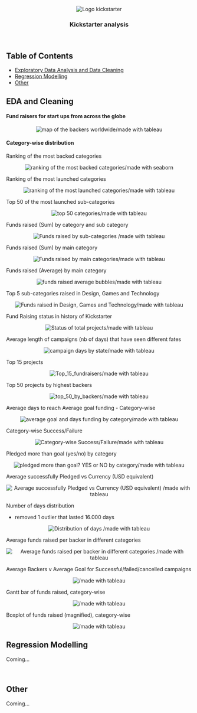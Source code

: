 <p align="center">
  <img src="srcs/kickstarter_logo.png" alt="Logo kickstarter" />
</p>

<h3 align="center">
  Kickstarter analysis
</h3>
<br/>

## Table of Contents

- [Exploratory Data Analysis and Data Cleaning](#EDA-and-Cleaning)
- [Regression Modelling](#Regression-Modelling)
- [Other](#Other)

## EDA and Cleaning

#### Fund raisers for start ups from across the globe

<p align="center">
  <img src="srcs/backers_map.png" alt="map of the backers worldwide/made with tableau" />  
</p>

#### Category-wise distribution
Ranking of the most backed categories
<p align="center">
  <img src="srcs/main_categories_by_backers.png" alt="ranking of the most backed categories/made with seaborn" />  
</p>

Ranking of the most launched categories
<p align="center">
  <img src="srcs/main_categories_by_nb_of_projects.png" alt="ranking of the most launched categories/made with tableau" />  
</p>

Top 50 of the most launched sub-categories
<p align="center">
  <img src="srcs/top 50 sub-categories.png" alt="top 50 categories/made with tableau" />  
</p>

Funds raised (Sum) by category and sub category
<p align="center">
  <img src="srcs/funds_raised_sum_bubbles.png" alt="Funds raised by sub-categories /made with tableau" />  
</p>

Funds raised (Sum) by main category
<p align="center">
  <img src="srcs/funds_raised_sum_main_category_bubbles.png" alt="Funds raised by main categories/made with tableau" />  
</p>

Funds raised (Average) by main category
<p align="center">
  <img src="srcs/funds_raised_average_bubbles.png" alt="funds raised average bubbles/made with tableau" />  
</p>

Top 5 sub-categories raised in Design, Games and Technology
<p align="center">
  <img src="srcs/Funds_raised_top5.png" alt="Funds raised in Design, Games and Technology/made with tableau" />  
</p>

Fund Raising status in history of Kickstarter
<p align="center">
  <img src="srcs/fund_raising_status.png" alt="Status of total projects/made with tableau" />  
</p>

Average length of campaigns (nb of days) that have seen different fates
<p align="center">
  <img src="srcs/campaign_days_by_state.png" alt="campaign days by state/made with tableau" />  
</p>

Top 15 projects
<p align="center">
  <img src="srcs/Top_15_fundraisers.png" alt="Top_15_fundraisers/made with tableau" />  
</p>

Top 50 projects by highest backers
<p align="center">
  <img src="srcs/top_50_by_backers.png" alt="top_50_by_backers/made with tableau" />  
</p>

Average days to reach Average goal funding - Category-wise
<p align="center">
  <img src="srcs/average_goal_days_funding.png" alt="average goal and days funding by category/made with tableau" />  
</p>

Category-wise Success/Failure
<p align="center">
  <img src="srcs/success_failure_categories.png" alt="Category-wise Success/Failure/made with tableau" />  
</p>

Pledged more than goal (yes/no) by category
<p align="center">
  <img src="srcs/pledged_more_than_goal.png" alt="pledged more than goal? YES or NO by category/made with tableau" />  
</p>

Average successfully Pledged vs Currency (USD equivalent) 
<p align="center">
  <img src="srcs/average_successfully_pledged_currency.png" alt="Average successfully Pledged vs Currency (USD equivalent) /made with tableau" />  
</p>

Number of days distribution
- removed 1 outlier that lasted 16.000 days
<p align="center">
  <img src="srcs/number_days_distribution.png" alt="Distribution of days /made with tableau" />  
</p>

Average funds raised per backer in different categories
<p align="center">
  <img src="srcs/avg_pledged_by_backers.png" alt="Average funds raised per backer in different categories /made with tableau" />  
</p>

Average Backers v Average Goal for Successful/failed/cancelled campaigns
<p align="center">
  <img src="srcs/avg_backers_goal_state.png" alt="/made with tableau" />  
</p>

Gantt bar of funds raised, category-wise
<p align="center">
  <img src="srcs/ganttbar_funds_raised.png" alt="/made with tableau" />  
</p>

Boxplot of funds raised (magnified), category-wise
<p align="center">
  <img src="srcs/boxplots_funds_raised.png" alt="/made with tableau" />  
</p>


## Regression Modelling

Coming...


<br/>

## Other

Coming...